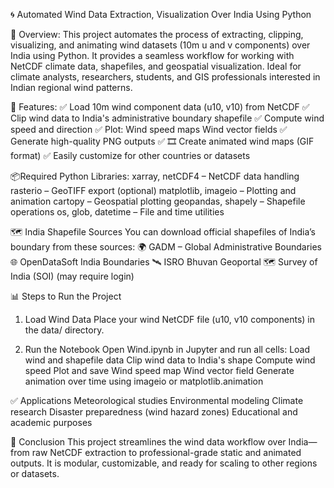 🌀 Automated Wind Data Extraction, Visualization Over India Using Python

📝 Overview:
  This project automates the process of extracting, clipping, visualizing, and animating wind datasets (10m u and v components) over India using Python. It provides a seamless workflow for working with NetCDF climate data, shapefiles, and geospatial visualization. Ideal for climate analysts, researchers, students, and GIS professionals interested in Indian regional wind patterns.

🚀 Features:
  ✅ Load 10m wind component data (u10, v10) from NetCDF
  ✅ Clip wind data to India's administrative boundary shapefile
  ✅ Compute wind speed and direction
  ✅ Plot:
    Wind speed maps
    Wind vector fields
  ✅ Generate high-quality PNG outputs
  ✅ 🎞️ Create animated wind maps (GIF format)
  ✅ Easily customize for other countries or datasets

📦Required Python Libraries:
  xarray, netCDF4 – NetCDF data handling
  rasterio – GeoTIFF export (optional)
  matplotlib, imageio – Plotting and animation
  cartopy – Geospatial plotting
  geopandas, shapely – Shapefile operations
  os, glob, datetime – File and time utilities

🗺️ India Shapefile Sources
  You can download official shapefiles of India’s boundary from these sources:
  🌍 GADM – Global Administrative Boundaries
  🌐 OpenDataSoft India Boundaries
  🛰️ ISRO Bhuvan Geoportal
  🗺️ Survey of India (SOI) (may require login)

📊 Steps to Run the Project
  1. Load Wind Data
  Place your wind NetCDF file (u10, v10 components) in the data/ directory.
  
  2. Run the Notebook
  Open Wind.ipynb in Jupyter and run all cells:
  Load wind and shapefile data
  Clip wind data to India's shape
  Compute wind speed
  Plot and save
  Wind speed map
  Wind vector field
  Generate animation over time using imageio or matplotlib.animation

✅ Applications
  Meteorological studies
  Environmental modeling
  Climate research
  Disaster preparedness (wind hazard zones)
  Educational and academic purposes

🧠 Conclusion
  This project streamlines the wind data workflow over India—from raw NetCDF extraction to professional-grade static and animated outputs. 
  It is modular, customizable, and ready for scaling to other regions or datasets.


